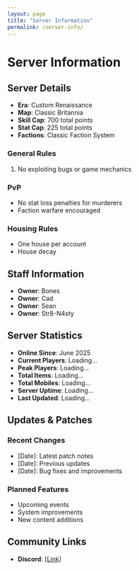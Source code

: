 ```yaml
---
layout: page
title: "Server Information"
permalink: /server-info/
---
```


# Server Information

## Server Details
- **Era**: Custom Renaissance
- **Map**: Classic Britannia
- **Skill Cap**: 700 total points
- **Stat Cap**: 225 total points
- **Factions**: Classic Faction System

### General Rules
1. No exploiting bugs or game mechanics

### PvP
- No stat loss penalties for murderers
- Faction warfare encouraged

### Housing Rules
- One house per account
- House decay

## Staff Information
- **Owner**: Bones
- **Owner**: Cad
- **Owner**: Sean
- **Owner**: Str8-N4sty

## Server Statistics
- **Online Since**: June 2025
- **Current Players**: <span id="current-players">Loading...</span>
- **Peak Players**: <span id="peak-players">Loading...</span>
- **Total Items**: <span id="total-items">Loading...</span>
- **Total Mobiles**: <span id="total-mobiles">Loading...</span>
- **Server Uptime**: <span id="server-uptime">Loading...</span>
- **Last Updated**: <span id="last-updated">Loading...</span>

<script>
function updateStats() {
    fetch('/status.json')
        .then(response => response.json())
        .then(data => {
            document.getElementById('current-players').textContent = data.online_players;
            document.getElementById('peak-players').textContent = data.peak_players;
            document.getElementById('total-items').textContent = data.total_items.toLocaleString();
            document.getElementById('total-mobiles').textContent = data.total_mobiles.toLocaleString();
            document.getElementById('server-uptime').textContent = data.server_uptime;
            document.getElementById('last-updated').textContent = data.last_updated;
        })
        .catch(error => {
            document.getElementById('current-players').textContent = 'Server Offline';
            console.log('Stats fetch error:', error);
        });
}

// Update stats immediately and then every 30 seconds
updateStats();
setInterval(updateStats, 30000);
</script>

## Updates & Patches

### Recent Changes
- [Date]: Latest patch notes
- [Date]: Previous updates
- [Date]: Bug fixes and improvements

### Planned Features
- Upcoming events
- System improvements
- New content additions

## Community Links
- **Discord**: [\[Link\]](https://discord.gg/aynT7Cv82d)